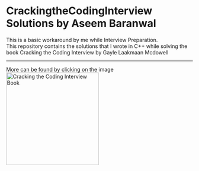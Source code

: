# CrackingtheCodingInterview Solutions by Aseem Baranwal
This is a basic workaround by me while Interview Preparation. <br>
This repository contains the solutions that I wrote in C++ while solving the book Cracking the Coding Interview by Gayle Laakmaan Mcdowell <br>
<hr>
More can be found by clicking on the image <br>
<a href = "https://www.crackingthecodinginterview.com/"> <img src = "https://images-na.ssl-images-amazon.com/images/I/619M-4xNINL.jpg" alt="Cracking the Coding Interview Book" width="250"><br>
